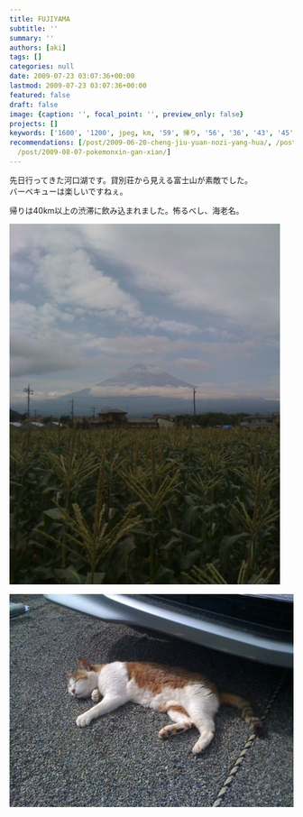 ```yaml
---
title: FUJIYAMA
subtitle: ''
summary: ''
authors: [aki]
tags: []
categories: null
date: 2009-07-23 03:07:36+00:00
lastmod: 2009-07-23 03:07:36+00:00
featured: false
draft: false
image: {caption: '', focal_point: '', preview_only: false}
projects: []
keywords: ['1600', '1200', jpeg, km, '59', 帰り, '56', '36', '43', '45']
recommendations: [/post/2009-06-20-cheng-jiu-yuan-nozi-yang-hua/, /post/2010-09-04-tun-zu-xing-tutekimasita/,
  /post/2009-08-07-pokemonxin-gan-xian/]
---
```

先日行ってきた河口湖です。貸別荘から見える富士山が素敵でした。  
バーベキューは楽しいですねぇ。

帰りは40km以上の渋滞に飲み込まれました。怖るべし、海老名。

![](p_1600_1200_625e8f56-a29c-4881-b4f7-45bcdc6e3f1b.jpeg)
  
![](l_1600_1200_91d6131c-6d5e-4e43-8a36-4299c59a23e8.jpeg)

